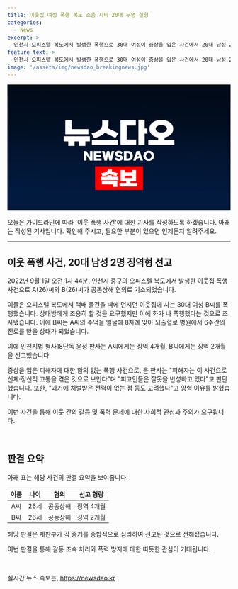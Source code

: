 ```yaml
---
title: 이웃집 여성 폭행 복도 소음 시비 20대 두명 실형
categories:
  - News
excerpt: >
  인천시 오피스텔 복도에서 발생한 폭행으로 30대 여성이 중상을 입은 사건에서 20대 남성 2명이 실형을 선고받았다. A씨는 징역 4개월, B씨는 징역 2개월을 각각 선고받았으며, 사건 당시 여성에게 폭행을 가했다가 신체 고통을 겪게 한 것으로 밝혀졌다. 윤 판사는 피해자와의 합의가 이뤄지지 않았고, 과거 전력이 없는 점을 고려하여 양형 결정을 내렸다.
feature_text: >
  인천시 오피스텔 복도에서 발생한 폭행으로 30대 여성이 중상을 입은 사건에서 20대 남성 2명이 실형을 선고받았다. A씨는 징역 4개월, B씨는 징역 2개월을 각각 선고받았으며, 사건 당시 여성에게 폭행을 가했다가 신체 고통을 겪게 한 것으로 밝혀졌다. 윤 판사는 피해자와의 합의가 이뤄지지 않았고, 과거 전력이 없는 점을 고려하여 양형 결정을 내렸다.
image: '/assets/img/newsdao_breakingnews.jpg'
---
```


<p><img src="/assets/img/newsdao_breakingnews.jpg" alt="pcversion 속보" /></p>

<p>오늘은 가이드라인에 따라 '이웃 폭행 사건'에 대한 기사를 작성하도록 하겠습니다. 아래는 작성된 기사입니다. 확인해 주시고, 필요한 부분이 있으면 언제든지 알려주세요.</p>

<hr />

<h2 data-ke-size="size26">이웃 폭행 사건, 20대 남성 2명 징역형 선고</h2>

<p>2022년 9월 1일 오전 1시 44분, 인천시 중구의 오피스텔 복도에서 발생한 이웃집 폭행 사건으로 A(26)씨와 B(26)씨가 공동상해 혐의로 기소되었습니다. </p>

<p data-ke-size="size16">이들은 오피스텔 복도에서 택배 물건을 벽에 던지던 이웃집에 사는 30대 여성 B씨를 폭행했습니다. 상대방에게 조용히 할 것을 요구했지만 이에 화가 나 폭행했다는 것으로 조사됐습니다. 이에 B씨는 A씨의 주먹을 얼굴에 8차례 맞아 뇌출혈로 병원에서 6주간의 진료를 받을 상태가 되었습니다.</p>

<p>이에 인천지법 형사18단독 윤정 판사는 A씨에게는 징역 4개월, B씨에게는 징역 2개월을 선고했습니다.</p>

<p>중상을 입은 피해자에 대한 합의 없는 폭행 사건으로, 윤 판사는 "피해자는 이 사건으로 신체·정신적 고통을 겪은 것으로 보인다"며 "피고인들은 잘못을 반성하고 있다"고 판단했습니다. 또한, "과거에 처벌받은 전력이 없는 점 등도 고려했다"고 양형 이유를 밝혔습니다.</p>

<p>이번 사건을 통해 이웃 간의 갈등 및 폭력 문제에 대한 사회적 관심과 주의가 요구됩니다.</p>

<p data-ke-size="size16">&nbsp;</p>

<h2 data-ke-size="size26">판결 요약</h2>

<p>아래 표는 해당 사건의 판결 요약을 보여줍니다.</p>

<table>
  <thead>
    <tr>
      <th style="text-align: center;">이름</th>
      <th style="text-align: center;">나이</th>
      <th style="text-align: center;">혐의</th>
      <th style="text-align: center;">선고 형량</th>
    </tr>
  </thead>
  <tbody>
    <tr>
      <td style="text-align: center;">A씨</td>
      <td style="text-align: center;">26세</td>
      <td style="text-align: center;">공동상해</td>
      <td style="text-align: center;">징역 4개월</td>
    </tr>
    <tr>
      <td style="text-align: center;">B씨</td>
      <td style="text-align: center;">26세</td>
      <td style="text-align: center;">공동상해</td>
      <td style="text-align: center;">징역 2개월</td>
    </tr>
  </tbody>
</table>

<p>해당 판결은 재판부가 각 증거를 종합적으로 심리하여 선고된 것으로 전해졌습니다. </p>

<p>이번 판결을 통해 갈등 조속 처리와 폭력 방지에 대한 따듯한 관심이 기대됩니다.</p>

<p data-ke-size="size16">&nbsp;</p>
실시간 뉴스 속보는, <a href="https://newsdao.kr" rel="dofollow">https://newsdao.kr</a>


